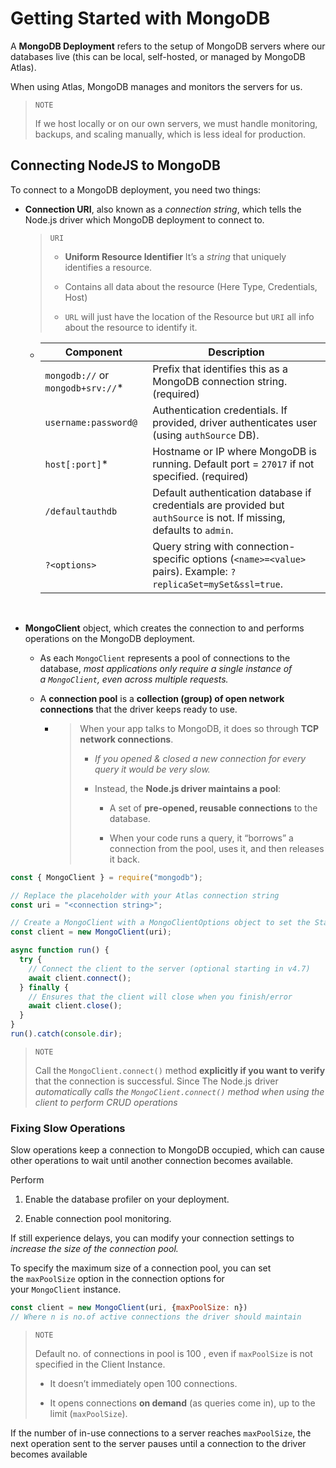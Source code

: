 # Getting Started with MongoDB

A **MongoDB Deployment** refers to the setup of MongoDB servers where our databases live (this can be local, self-hosted, or managed by MongoDB Atlas). 

When using Atlas, MongoDB manages and monitors the servers for us. 

> `NOTE`
> 
> If we host locally or on our own servers, we must handle monitoring,  backups, and scaling manually, which is less ideal for production.

## Connecting NodeJS to MongoDB

To connect to a MongoDB deployment, you need two things:

- **Connection URI**, also known as a *connection string*, which tells the Node.js driver which MongoDB deployment to connect to.
  
  > `URI`
  > 
  > - **Uniform Resource Identifier** It’s a *string* that uniquely identifies a resource.
  > 
  > - Contains all data about the resource (Here Type, Credentials, Host) 
  > 
  > - `URL` will just have the location of the Resource but `URI` all info about the resource to identify it.
  
  - | **Component**                     | **Description**                                                                                                       |
    | --------------------------------- | --------------------------------------------------------------------------------------------------------------------- |
    | `mongodb://` or `mongodb+srv://`* | Prefix that identifies this as a MongoDB connection string. (required)                                                |
    | `username:password@`              | Authentication credentials. If provided, driver authenticates user (using `authSource` DB).                           |
    | `host[:port]`*                    | Hostname or IP where MongoDB is running. Default port = `27017` if not specified. (required)                          |
    | `/defaultauthdb`                  | Default authentication database if credentials are provided but `authSource` is not. If missing, defaults to `admin`. |
    | `?<options>`                      | Query string with connection-specific options (`<name>=<value>` pairs). Example: `?replicaSet=mySet&ssl=true`.        |
    
        

- **MongoClient** object, which creates the connection to and performs operations on the MongoDB deployment.
  
  - As each `MongoClient` represents a pool of connections to the database, *most applications only require a single instance of a `MongoClient`, even across multiple requests.*
  
  - A **connection pool** is a **collection (group) of open network connections** that the driver keeps ready to use.
    
    - > When your app talks to MongoDB, it does so through **TCP network connections**.
      > - *If you opened & closed a new connection for every query  it would be very slow.*
      > 
      > - Instead, the **Node.js driver maintains a pool**:
      >   
      >   - A set of **pre-opened, reusable connections** to the database.
      >   
      >   - When your code runs a query, it “borrows” a connection from the pool, uses it, and then releases it back.

```js
const { MongoClient } = require("mongodb");

// Replace the placeholder with your Atlas connection string
const uri = "<connection string>";

// Create a MongoClient with a MongoClientOptions object to set the Stable API version
const client = new MongoClient(uri);

async function run() {
  try {
    // Connect the client to the server (optional starting in v4.7)
    await client.connect();
  } finally {
    // Ensures that the client will close when you finish/error
    await client.close();
  }
}
run().catch(console.dir);
```

> `NOTE`
> 
> Call the `MongoClient.connect()` method **explicitly if you want to verify** that the connection is successful. Since The Node.js driver *automatically calls the `MongoClient.connect()` method when using the client to perform CRUD operations*

### Fixing Slow Operations

Slow operations keep a connection to MongoDB occupied, which can cause other operations to wait until another connection becomes available.

Perform

1. Enable the database profiler on your deployment.

2. Enable connection pool monitoring.

If still experience delays, you can modify your connection settings to *increase the size of the connection pool.*

To specify the maximum size of a connection pool, you can set the `maxPoolSize` option in the connection options for your `MongoClient` instance.

```js
const client = new MongoClient(uri, {maxPoolSize: n})
// Where n is no.of active connections the driver should maintain
```

> `NOTE`
> 
>  Default no. of connections in pool is 100 , even if `maxPoolSize` is not specified in the Client Instance.
> 
> - It doesn’t immediately open 100 connections.
> 
> - It opens connections **on demand** (as queries come in), up to the limit (`maxPoolSize`).

If the number of in-use connections to a server reaches `maxPoolSize`, the next operation sent to the server pauses until a connection to the driver becomes available
